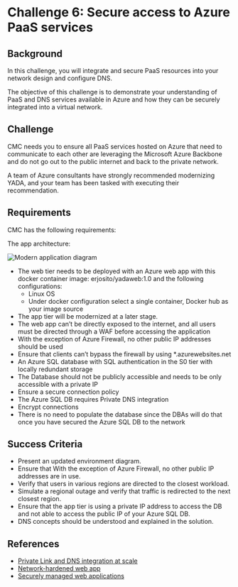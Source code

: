 # Challenge 6: Secure access to Azure PaaS services

## Background

In this challenge, you will integrate and secure PaaS resources into your network design and configure DNS.

The objective of this challenge is to demonstrate your understanding of PaaS and DNS services available in Azure and how they can be securely integrated into a virtual network.

## Challenge

CMC needs you to ensure all PaaS services hosted on Azure that need to communicate to each other are leveraging the Microsoft Azure Backbone and do not go out to the public internet and back to the private network.

A team of Azure consultants have strongly recommended modernizing YADA, and your team has been tasked with executing their recommendation.

## Requirements

CMC has the following requirements:

The app architecture:

![Modern application diagram](images/app_webapp.png)

- The web tier needs to be deployed with an Azure web app with this docker container image: erjosito/yadaweb:1.0 and the following configurations:
  - Linux OS
  - Under docker configuration select a single container, Docker hub as your image source
- The app tier will be modernized at a later stage.
- The web app can’t be directly exposed to the internet, and all users must be directed through a WAF before accessing the application
- With the exception of Azure Firewall, no other public IP addresses should be used
- Ensure that clients can’t bypass the firewall by using \*.azurewebsites.net
- An Azure SQL database with SQL authentication in the S0 tier with locally redundant storage
- The Database should not be publicly accessible and needs to be only accessible with a private IP
- Ensure a secure connection policy
- The Azure SQL DB requires Private DNS integration
- Encrypt connections
- There is no need to populate the database since the DBAs will do that once you have secured the Azure SQL DB to the network

## Success Criteria

- Present an updated environment diagram.
- Ensure that With the exception of Azure Firewall, no other public IP addresses are in use.
- Verify that users in various regions are directed to the closest workload.
- Simulate a regional outage and verify that traffic is redirected to the next closest region.
- Ensure that the app tier is using a private IP address to access the DB and not able to access the public IP of your Azure SQL DB.
- DNS concepts should be understood and explained in the solution.

## References

- [Private Link and DNS integration at scale](https://docs.microsoft.com/en-us/azure/cloud-adoption-framework/ready/azure-best-practices/private-link-and-dns-integration-at-scale)
- [Network-hardened web app](https://learn.microsoft.com/en-us/azure/architecture/example-scenario/security/hardened-web-app)
- [Securely managed web applications](https://learn.microsoft.com/en-us/azure/architecture/example-scenario/apps/fully-managed-secure-apps)
